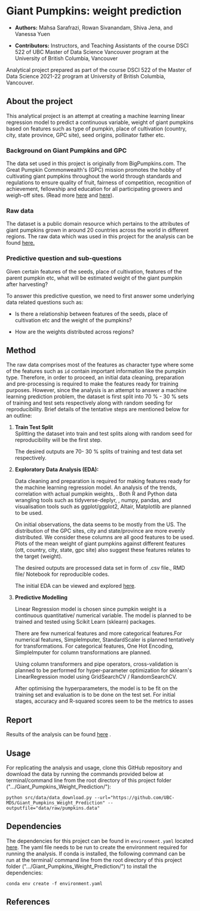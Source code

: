 # Giant Pumpkins: weight prediction

-   **Authors:** Mahsa Sarafrazi, Rowan Sivanandam, Shiva Jena, and Vanessa Yuen

-   **Contributors:** Instructors, and Teaching Assistants of the course DSCI 522 of UBC Master of Data Science Vancouver program at the University of British Columbia, Vancouver

Analytical project prepared as part of the course DSCI 522 of the Master of Data Science 2021-22 program at University of British Columbia, Vancouver.

## About the project

This analytical project is an attempt at creating a machine learning linear regression model to predict a continuous variable, weight of giant pumpkins based on features such as type of pumpkin, place of cultivation (country, city, state province, GPC site), seed origins, pollinator father etc.

### Background on Giant Pumpkins and GPC

The data set used in this project is originally from BigPumpkins.com. The Great Pumpkin Commonwealth's (GPC) mission promotes the hobby of cultivating giant pumpkins throughout the world through standards and regulations to ensure quality of fruit, fairness of competition, recognition of achievement, fellowship and education for all participating growers and weigh-off sites. (Read more [here](https://gpc1.org/ "GPC website") and [here](http://www.bigpumpkins.com/ "Data on giant pumpkins from bigpumkins.com")).

### Raw data

The dataset is a public domain resource which pertains to the attributes of giant pumpkins grown in around 20 countries across the world in different regions. The raw data which was used in this project for the analysis can be found [here.](https://raw.githubusercontent.com/rfordatascience/tidytuesday/master/data/2021/2021-10-19/pumpkins.csv "Raw data")

### Predictive question and sub-questions

Given certain features of the seeds, place of cultivation, features of the parent pumpkin etc, what will be estimated weight of the giant pumpkin after harvesting?

To answer this predictive question, we need to first answer some underlying data related questions such as:

-   Is there a relationship between features of the seeds, place of cultivation etc and the weight of the pumpkins?

-   How are the weights distributed across regions?

## Method

The raw data comprises most of the features as character type where some of the features such as `id` contain important information like the pumpkin type. Therefore, in order to proceed, an initial data cleaning, preparation and pre-processing is required to make the features ready for training purposes. However, since the analysis is an attempt to answer a machine learning prediction problem, the dataset is first split into 70 % - 30 % sets of training and test sets respectively along with random seeding for reproducibility. Brief details of the tentative steps are mentioned below for an outline:

1.  **Train Test Split**  
    Splitting the dataset into train and test splits along with random seed for reproducibility will be the first step.

    The desired outputs are 70- 30 % splits of training and test data set respectively.

2.  **Exploratory Data Analysis (EDA):**

    Data cleaning and preparation is required for making features ready for the machine learning regression model. An analysis of the trends, correlation with actual pumpkin weights, . Both R and Python data wrangling tools such as tidyverse-deplyr, , numpy, pandas, and visualisation tools such as ggplot/ggplot2, Altair, Matplotlib are planned to be used.

    On initial observations, the data seems to be mostly from the US. The distribution of the GPC sites, city and state/province are more evenly distributed. We consider these columns are all good features to be used. Plots of the mean weight of giant pumpkins against different features (ott, country, city, state, gpc site) also suggest these features relates to the target (weight).

    The desired outputs are processed data set in form of .csv file., RMD file/ Notebook for reproducible codes.

    The initial EDA can be viewed and explored [here](/src/eda/pumpkin_eda.pdf).

3.  **Predictive Modelling**

    Linear Regression model is chosen since pumpkin weight is a continuous quantitative/ numerical variable. The model is planned to be trained and tested using Scikit Learn (sklearn) packages.

    There are few numerical features and more categorical features.For numerical features, SimpleImputer, StandardScaler is planned tentatively for transformations. For categorical features, One Hot Encoding, SimpleImputer for column transformations are planned.

    Using column transformers and pipe operators, cross-validation is planned to be performed for hyper-parameter optimization for sklearn's LinearRegression model using GridSearchCV / RandomSearchCV.

    After optimising the hyperparameters, the model is to be fit on the training set and evaluation is to be done on the test set. For initial stages, accuracy and R-squared scores seem to be the metrics to asses

## Report

Results of the analysis can be found [here](/doc) .

## Usage

For replicating the analysis and usage, clone this GitHub repository and download the data by running the commands provided below at terminal/command line from the root directory of this project folder (".../Giant_Pumpkins_Weight_Prediction/"):

    python src/data/data_download.py --url="https://github.com/UBC-MDS/Giant_Pumpkins_Weight_Prediction" --outputfile="data/raw/pumpkins.data"

## Dependencies

The dependencies for this project can be found in `environment.yaml` located [here](https://raw.githubusercontent.com/UBC-MDS/Giant_Pumpkins_Weight_Prediction/main/environment.yaml). The yaml file needs to be run to create the environment required for running the analysis. If conda is installed, the following command can be run at the terminal/ command line from the root directory of this project folder (".../Giant_Pumpkins_Weight_Prediction/") to install the dependencies:

    conda env create -f environment.yaml

## References
